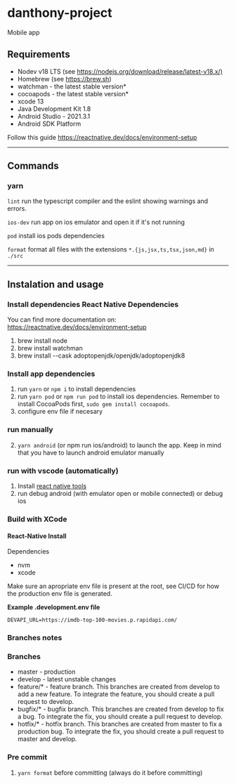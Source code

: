 # danthony-project

Mobile app

## Requirements

- Nodev v18 LTS (see <https://nodejs.org/download/release/latest-v18.x/)>
- Homebrew (see https://brew.sh)
- watchman - the latest stable version* 
- cocoapods - the latest stable version* 
- xcode 13
- Java Development Kit 1.8
- Android Studio - 2021.3.1
- Android SDK Platform

Follow this guide <https://reactnative.dev/docs/environment-setup>

---

## Commands

### yarn

`lint` run the typescript compiler and the eslint showing warnings and errors.

`ios-dev` run app on ios emulator and open it if it's not running

`pod` install ios pods dependencies

`format` format all files with the extensions `*.{js,jsx,ts,tsx,json,md}` in `./src`

---

## Instalation and usage

### Install dependencies React Native Dependencies

You can find more documentation on: https://reactnative.dev/docs/environment-setup

1. brew install node
2. brew install watchman
3. brew install --cask adoptopenjdk/openjdk/adoptopenjdk8

### Install app dependencies

1. run `yarn` or `npm i` to install dependencies
2. run `yarn pod` or `npm run pod` to install ios dependencies. Remember to install CocoaPods first, `sudo gem install cocoapods`.
3. configure env file if necesary

### run manually

2. `yarn android` (or npm run ios/android) to launch the app. Keep in mind that you have to launch android emulator manually

### run with vscode (automatically)

1. Install [react native tools](https://marketplace.visualstudio.com/items?itemName=msjsdiag.vscode-react-native)
2. run debug android (with emulator open or mobile connected) or debug ios

### Build with XCode

#### React-Native Install

Dependencies

- nvm
- xcode

Make sure an apropriate env file is present at the root, see CI/CD for how the production env file is generated.

**Example .development.env file**

```
DEVAPI_URL=https://imdb-top-100-movies.p.rapidapi.com/
```

### Branches notes

### Branches

- master - production
- develop - latest unstable changes
- feature/\* - feature branch. This branches are created from develop to add a new feature. To integrate the feature, you should create a pull request to develop.
- bugfix/\* - bugfix branch. This branches are created from develop to fix a bug. To integrate the fix, you should create a pull request to develop.
- hotfix/\* - hotfix branch. This branches are created from master to fix a production bug. To integrate the fix, you should create a pull request to master and develop.

### Pre commit

1. `yarn format` before committing (always do it before committing)

